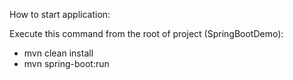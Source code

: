 How to start application:

Execute this command from the root of project (SpringBootDemo):
- mvn clean install
- mvn spring-boot:run